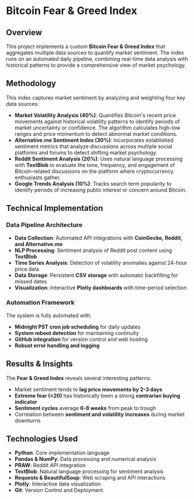 # Bitcoin Fear & Greed Index

## **Overview**
This project implements a custom **Bitcoin Fear & Greed Index** that aggregates multiple data sources to quantify market sentiment. The index runs on an automated daily pipeline, combining real-time data analysis with historical patterns to provide a comprehensive view of market psychology.

## **Methodology**
This index captures market sentiment by analyzing and weighting four key data sources:

- **Market Volatility Analysis (40%)**: Quantifies Bitcoin's recent price movements against historical volatility patterns to identify periods of market uncertainty or confidence. The algorithm calculates high-low ranges and price momentum to detect abnormal market conditions.
- **Alternative.me Sentiment Index (30%)**: Incorporates established sentiment metrics that analyze discussions across multiple social platforms and forums to detect shifting market psychology.
- **Reddit Sentiment Analysis (20%)**: Uses natural language processing with **TextBlob** to evaluate the tone, frequency, and engagement of Bitcoin-related discussions on the platform where cryptocurrency enthusiasts gather.
- **Google Trends Analysis (10%)**: Tracks search term popularity to identify periods of increasing public interest or concern around Bitcoin.

## **Technical Implementation**

### **Data Pipeline Architecture**
- **Data Collection**: Automated API integrations with **CoinGecko, Reddit, and Alternative.me**
- **NLP Processing**: Sentiment analysis of Reddit post content using **TextBlob**
- **Time Series Analysis**: Detection of volatility anomalies against 24-hour price data
- **Data Storage**: Persistent **CSV storage** with automatic backfilling for missed dates
- **Visualization**: Interactive **Plotly dashboards** with time-period selection

### **Automation Framework**
The system is fully automated with:
- **Midnight PST cron job scheduling** for daily updates
- **System reboot detection** for maintaining continuity
- **GitHub integration** for version control and web hosting
- **Robust error handling and logging**

## **Results & Insights**
The **Fear & Greed Index** reveals several interesting patterns:
- Market sentiment tends to **lag price movements by 2-3 days**
- **Extreme fear (<20)** has historically been a strong **contrarian buying indicator**
- **Sentiment cycles** average **6-8 weeks** from peak to trough
- Correlation between **sentiment and volatility increases** during market downturns

## **Technologies Used**
- **Python**: Core implementation language
- **Pandas & NumPy**: Data processing and numerical analysis
- **PRAW**: Reddit API integration
- **TextBlob**: Natural language processing for sentiment analysis
- **Requests & BeautifulSoup**: Web scraping and API interactions
- **Plotly**: Interactive data visualization
- **Git**: Version Control and Deployment
